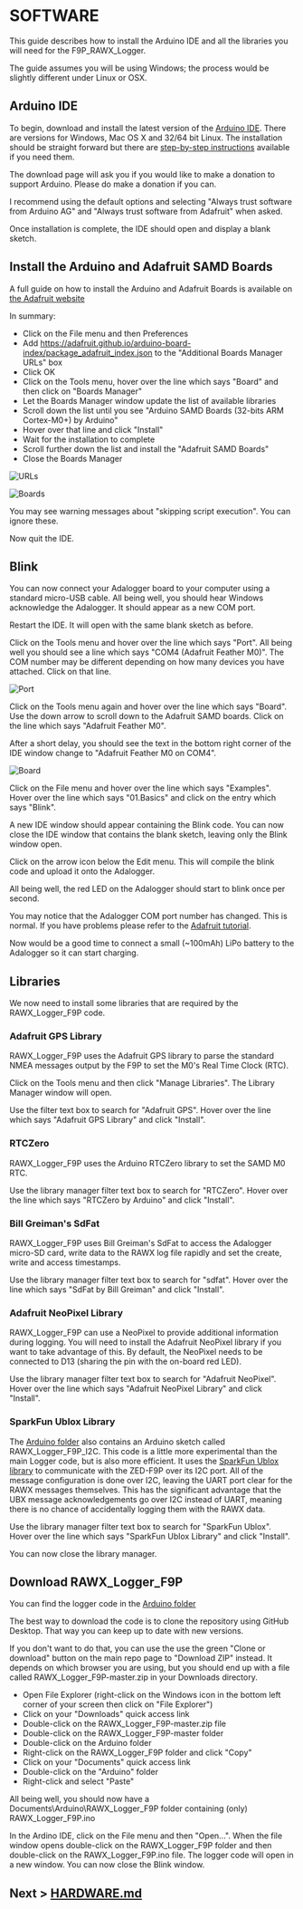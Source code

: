 # SOFTWARE

This guide describes how to install the Arduino IDE and all the libraries you will need for the F9P_RAWX_Logger.

The guide assumes you will be using Windows; the process would be slightly different under Linux or OSX.

## Arduino IDE

To begin, download and install the latest version of the [Arduino IDE](https://www.arduino.cc/en/Main/Software).
There are versions for Windows, Mac OS X and 32/64 bit Linux. The installation should be straight forward but there
are [step-by-step instructions](https://www.arduino.cc/en/Guide/HomePage) available if you need them.

The download page will ask you if you would like to make a donation to support Arduino. Please do make a donation if you can.

I recommend using the default options and selecting "Always trust software from Arduino AG" and "Always trust software from Adafruit" when asked.

Once installation is complete, the IDE should open and display a blank sketch.

## Install the Arduino and Adafruit SAMD Boards

A full guide on how to install the Arduino and Adafruit Boards is available on [the Adafruit website](https://learn.adafruit.com/adafruit-feather-m0-adalogger/setup)

In summary:
- Click on the File menu and then Preferences
- Add https://adafruit.github.io/arduino-board-index/package_adafruit_index.json to the "Additional Boards Manager URLs" box
- Click OK
- Click on the Tools menu, hover over the line which says "Board" and then click on "Boards Manager"
- Let the Boards Manager window update the list of available libraries
- Scroll down the list until you see "Arduino SAMD Boards (32-bits ARM Cortex-M0+) by Arduino"
- Hover over that line and click "Install"
- Wait for the installation to complete
- Scroll further down the list and install the "Adafruit SAMD Boards"
- Close the Boards Manager

![URLs](https://github.com/PaulZC/F9P_RAWX_Logger/blob/master/img/URLs.JPG)

![Boards](https://github.com/PaulZC/F9P_RAWX_Logger/blob/master/img/Boards.JPG)

You may see warning messages about "skipping script execution". You can ignore these.

Now quit the IDE.

## Blink

You can now connect your Adalogger board to your computer using a standard micro-USB cable. All being well,
you should hear Windows acknowledge the Adalogger. It should appear as a new COM port.

Restart the IDE. It will open with the same blank sketch as before.

Click on the Tools menu and hover over the line which says "Port". All being well you should see a line which
says "COM4 (Adafruit Feather M0)". The COM number may be different depending on how many devices you have attached.
Click on that line.

![Port](https://github.com/PaulZC/F9P_RAWX_Logger/blob/master/img/Port.JPG)

Click on the Tools menu again and hover over the line which says "Board". Use the down arrow to scroll down to the
Adafruit SAMD boards. Click on the line which says "Adafruit Feather M0".

After a short delay, you should see the text in the bottom right corner of the IDE window
change to "Adafruit Feather M0 on COM4".

![Board](https://github.com/PaulZC/F9P_RAWX_Logger/blob/master/img/Board.JPG)

Click on the File menu and hover over the line which says "Examples". Hover over the line which says "01.Basics"
and click on the entry which says "Blink".

A new IDE window should appear containing the Blink code. You can now close the IDE window that contains the blank
sketch, leaving only the Blink window open.

Click on the arrow icon below the Edit menu. This will compile the blink code and upload it onto the Adalogger.

All being well, the red LED on the Adalogger should start to blink once per second.

You may notice that the Adalogger COM port number has changed. This is normal. If you have problems please refer
to the [Adafruit tutorial](https://learn.adafruit.com/adafruit-feather-m0-adalogger/using-with-arduino-ide).

Now would be a good time to connect a small (~100mAh) LiPo battery to the Adalogger so it can start charging.

## Libraries

We now need to install some libraries that are required by the RAWX_Logger_F9P code.

### Adafruit GPS Library

RAWX_Logger_F9P uses the Adafruit GPS library to parse the standard NMEA messages output by the F9P to set the M0's
Real Time Clock (RTC).

Click on the Tools menu and then click "Manage Libraries". The Library Manager window will open.

Use the filter text box to search for "Adafruit GPS". Hover over the line which says "Adafruit GPS Library"
and click "Install".

### RTCZero

RAWX_Logger_F9P uses the Arduino RTCZero library to set the SAMD M0 RTC.

Use the library manager filter text box to search for "RTCZero". Hover over the line which says "RTCZero by Arduino"
and click "Install".

### Bill Greiman's SdFat

RAWX_Logger_F9P uses Bill Greiman's SdFat to access the Adalogger micro-SD card, write data to the RAWX log file rapidly
and set the create, write and access timestamps.

Use the library manager filter text box to search for "sdfat". Hover over the line which says "SdFat by Bill Greiman"
and click "Install".

### Adafruit NeoPixel Library

RAWX_Logger_F9P can use a NeoPixel to provide additional information during logging. You will need to install the Adafruit NeoPixel library
if you want to take advantage of this. By default, the NeoPixel needs to be connected to D13 (sharing the pin with the on-board red LED).

Use the library manager filter text box to search for "Adafruit NeoPixel". Hover over the line which says "Adafruit NeoPixel Library"
and click "Install".

### SparkFun Ublox Library

The [Arduino folder](https://github.com/PaulZC/F9P_RAWX_Logger/tree/master/Arduino) also contains an Arduino sketch called RAWX_Logger_F9P_I2C.
This code is a little more experimental than the main Logger code, but is also more efficient. It uses the [SparkFun Ublox library](https://github.com/sparkfun/SparkFun_Ublox_Arduino_Library)
to communicate with the ZED-F9P over its I2C port. All of the message configuration is done over I2C, leaving the UART port clear for the RAWX
messages themselves. This has the significant advantage that the UBX message acknowledgements go over I2C instead of UART, meaning
there is no chance of accidentally logging them with the RAWX data.

Use the library manager filter text box to search for "SparkFun Ublox". Hover over the line which says "SparkFun Ublox Library"
and click "Install".

You can now close the library manager.

## Download RAWX_Logger_F9P

You can find the logger code in the [Arduino folder](https://github.com/PaulZC/F9P_RAWX_Logger/tree/master/Arduino)

The best way to download the code is to clone the repository using GitHub Desktop. That way you can keep up to date with new versions.

If you don't want to do that, you can use the use the green "Clone or download" button on the main repo page to "Download ZIP" instead.
It depends on which browser you are using, but you should end up with a file called RAWX_Logger_F9P-master.zip in your
Downloads directory.

- Open File Explorer (right-click on the Windows icon in the bottom left corner of your screen then click on "File Explorer")
- Click on your "Downloads" quick access link
- Double-click on the RAWX_Logger_F9P-master.zip file
- Double-click on the RAWX_Logger_F9P-master folder
- Double-click on the Arduino folder
- Right-click on the RAWX_Logger_F9P folder and click "Copy"
- Click on your "Documents" quick access link
- Double-click on the "Arduino" folder
- Right-click and select "Paste"

All being well, you should now have a Documents\Arduino\RAWX_Logger_F9P folder containing (only) RAWX_Logger_F9P.ino

In the Ardino IDE, click on the File menu and then "Open...". When the file window opens double-click on the RAWX_Logger_F9P folder
and then double-click on the RAWX_Logger_F9P.ino file. The logger code will open in a new window. You can now close the Blink window.

## Next > [HARDWARE.md](https://github.com/PaulZC/F9P_RAWX_Logger/blob/master/HARDWARE.md)



